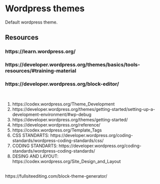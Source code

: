 <h1>Wordpress themes</h1>
<p>Default wordpress theme.</p>
<h2>Resources</h2>
<h3>https://learn.wordpress.org/</h3>
<h3>https://developer.wordpress.org/themes/basics/tools-resources/#training-material</h3>
<h3>https://developer.wordpress.org/block-editor/</h3>
<br>
<ol>
  <li>https://codex.wordpress.org/Theme_Development</li>
  <li>https://developer.wordpress.org/themes/getting-started/setting-up-a-development-environment/#wp-debug</li>
<li>https://developer.wordpress.org/themes/getting-started/</li>
<li>https://developer.wordpress.org/reference/</li>
  <li>https://codex.wordpress.org/Template_Tags</li>
<li>CSS STANDARTS: https://developer.wordpress.org/coding-standards/wordpress-coding-standards/css/</li>
<li>CODING STANDARTS: https://developer.wordpress.org/coding-standards/wordpress-coding-standards/</li>
<li>DESING AND LAYOUT: https://codex.wordpress.org/Site_Design_and_Layout</li>
</ol>

<br>
https://fullsiteediting.com/block-theme-generator/
